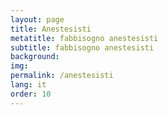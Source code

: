 ```yaml
---
layout: page
title: Anestesisti
metatitle: fabbisogno anestesisti
subtitle: fabbisogno anestesisti
background:
img:
permalink: /anestesisti
lang: it
order: 10
---
```


